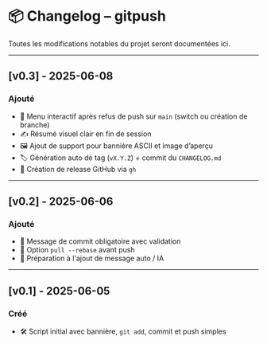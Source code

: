 # 📦 Changelog – gitpush

Toutes les modifications notables du projet seront documentées ici.

---

## [v0.3] - 2025-06-08
### Ajouté
- 🔀 Menu interactif après refus de push sur `main` (switch ou création de branche)
- ✍️ Résumé visuel clair en fin de session
- 🖼️ Ajout de support pour bannière ASCII et image d’aperçu
- 🏷️ Génération auto de tag (`vX.Y.Z`) + commit du `CHANGELOG.md`
- 🚀 Création de release GitHub via `gh`

---

## [v0.2] - 2025-06-06
### Ajouté
- 💬 Message de commit obligatoire avec validation
- 🔄 Option `pull --rebase` avant push
- 🧠 Préparation à l'ajout de message auto / IA

---

## [v0.1] - 2025-06-05
### Créé
- 🛠️ Script initial avec bannière, `git add`, commit et push simples
